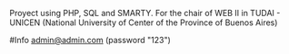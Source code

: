Proyect using PHP, SQL and SMARTY. For the chair of WEB II in TUDAI - UNICEN (National University of Center of the Province of Buenos Aires)

#Info
admin@admin.com (password "123")

